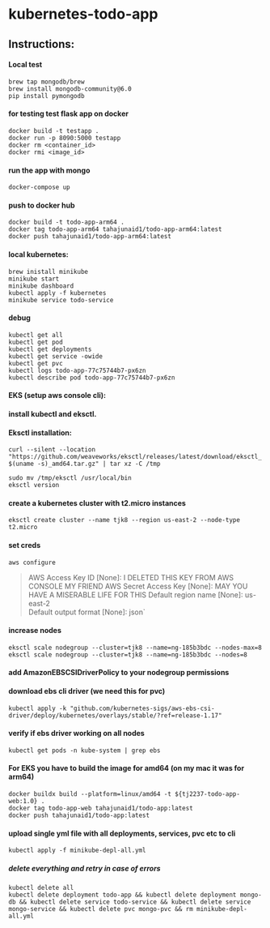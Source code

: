 # kubernetes-todo-app

## Instructions:

#### Local test
`brew tap mongodb/brew`  
`brew install mongodb-community@6.0`  
`pip install pymongodb`  

#### for testing test flask app on docker
`docker build -t testapp .`  
`docker run -p 8090:5000 testapp`  
`docker rm <container_id>`  
`docker rmi <image_id>`  

#### run the app with mongo
`docker-compose up`  

#### push to docker hub
`docker build -t todo-app-arm64 .`  
`docker tag todo-app-arm64 tahajunaid1/todo-app-arm64:latest`  
`docker push tahajunaid1/todo-app-arm64:latest`  


#### local kubernetes:
`brew inistall minikube`  
`minikube start`  
`minikube dashboard`  
`kubectl apply -f kubernetes`  
`minikube service todo-service`  

#### debug
`kubectl get all`  
`kubectl get pod`  
`kubectl get deployments`  
`kubectl get service -owide`  
`kubectl get pvc`  
`kubectl logs todo-app-77c75744b7-px6zn`  
`kubectl describe pod todo-app-77c75744b7-px6zn`  


#### EKS (setup aws console cli):  
#### install kubectl and eksctl. 
#### Eksctl installation:  
`curl --silent --location "https://github.com/weaveworks/eksctl/releases/latest/download/eksctl_$(uname -s)_amd64.tar.gz" | tar xz -C /tmp`  

`sudo mv /tmp/eksctl /usr/local/bin`  
`eksctl version`  
#### create a kubernetes cluster with t2.micro instances  
`eksctl create cluster --name tjk8 --region us-east-2 --node-type t2.micro`   
 


#### set creds
`aws configure`  
> AWS Access Key ID [None]: I DELETED THIS KEY FROM AWS CONSOLE MY FRIEND
> AWS Secret Access Key [None]: MAY YOU HAVE A MISERABLE LIFE FOR THIS
> Default region name [None]: us-east-2  
> Default output format [None]: json`  

#### increase nodes
`eksctl scale nodegroup --cluster=tjk8 --name=ng-185b3bdc --nodes-max=8`  
`eksctl scale nodegroup --cluster=tjk8 --name=ng-185b3bdc --nodes=8`  


#### add AmazonEBSCSIDriverPolicy to your nodegroup permissions  

#### download ebs cli driver (we need this for pvc)  
`kubectl apply -k "github.com/kubernetes-sigs/aws-ebs-csi-driver/deploy/kubernetes/overlays/stable/?ref=release-1.17"`  
#### verify if ebs driver working on all nodes  
`kubectl get pods -n kube-system | grep ebs`  
#### For EKS you have to build the image for amd64 (on my mac it was for arm64)  
`docker buildx build --platform=linux/amd64 -t ${tj2237-todo-app-web:1.0} .`  
`docker tag todo-app-web tahajunaid1/todo-app:latest`  
`docker push tahajunaid1/todo-app:latest`   

#### upload single yml file with all deployments, services, pvc etc to cli  
`kubectl apply -f minikube-depl-all.yml`  

##### delete everything and retry in case of errors
`kubectl delete all`  
`kubectl delete deployment todo-app && kubectl delete deployment mongo-db && kubectl delete service todo-service && kubectl delete service mongo-service && kubectl delete pvc mongo-pvc && rm minikube-depl-all.yml`
 

